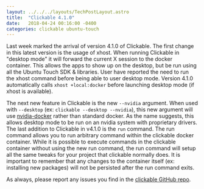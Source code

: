 ```yaml
---
layout: ../../../layouts/TechPostLayout.astro
title:  "Clickable 4.1.0"
date:   2018-04-24 00:16:00 -0400
categories: clickable ubuntu-touch
---
```


Last week marked the arrival of version 4.1.0 of Clickable. The first change in
this latest version is the usage of xhost. When running Clickable in
"desktop mode" it will forward the current X session to the docker container.
This allows the apps to show up on the desktop, but be run using all the
Ubuntu Touch SDK & libraries. User have reported the need to run the xhost
command before being able to user desktop mode. Version 4.1.0 automatically
calls `xhost +local:docker` before launching desktop mode (if xhost is available).

The next new feature in Clickable is the new `--nvidia` argument. When used with
`--desktop` (ex: `clickable --desktop --nvidia`), this new argument will use
[nvidia-docker](https://github.com/NVIDIA/nvidia-docker) rather than standard
docker. As the name suggests, this allows desktop mode to be run on an nvidia
system with proprietary drivers. The last addition to Clickable in v4.1.0 is
the `run` command. The run command allows you to run arbitrary command within
the clickable docker container. While it is possible to execute commands in the
clickable container without using the new run command, the run command will
setup all the same tweaks for your project that clickable normally does. It is
important to remember that any changes to the container itself (ex: installing
new packages) will not be persisted after the run command exits.

As always, please report any issues you find in the
[clickable GitHub repo](https://github.com/bhdouglass/clickable/issues).
